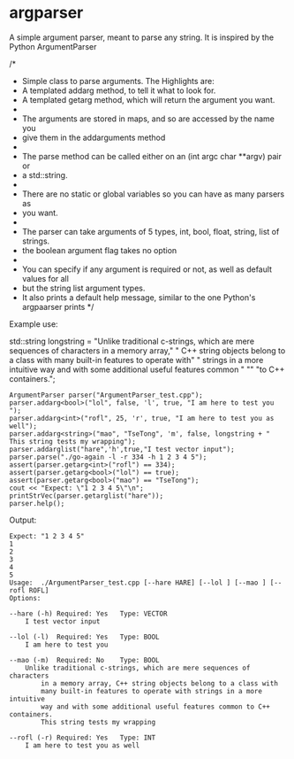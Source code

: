 argparser
=========

A simple argument parser, meant to parse any string. It is inspired by the Python ArgumentParser

/*
 * Simple class to parse arguments. The Highlights are:
 * 	A templated addarg method, to tell it what to look for.
 * 	A templated getarg method, which will return the argument you want.
 *
 * The arguments are stored in maps, and so are accessed by the name you
 * 	give them in the addarguments method
 *
 * The parse method can be called either on an (int argc char **argv) pair or
 * 	a std::string.
 *
 * There are no static or global variables so you can have as many parsers as
 * 	you want.
 *
 * The parser can take arguments of 5 types, int, bool, float, string, list of strings.
 * 	the boolean argument flag takes no option
 *
 * You can specify if any argument is required or not, as well as default values for all
 * 	but the string list argument types.
 * It also prints a default help message, similar to the one Python's argpaarser prints
 */

Example use:

std::string longstring =
		"Unlike traditional c-strings, which are mere sequences of characters in a memory array,"
		" C++ string objects belong to a class with many built-in features to operate with"
		" strings in a more intuitive way and with some additional useful features common " ""
		"to C++ containers.";

	ArgumentParser parser("ArgumentParser_test.cpp");
	parser.addarg<bool>("lol", false, 'l', true, "I am here to test you ");
	parser.addarg<int>("rofl", 25, 'r', true, "I am here to test you as well");
	parser.addarg<string>("mao", "TseTong", 'm', false, longstring + " This string tests my wrapping");
	parser.addarglist("hare",'h',true,"I test vector input");
	parser.parse("./go-again -l -r 334 -h 1 2 3 4 5");
	assert(parser.getarg<int>("rofl") == 334);
	assert(parser.getarg<bool>("lol") == true);
	assert(parser.getarg<bool>("mao") == "TseTong");
	cout << "Expect: \"1 2 3 4 5\"\n";
	printStrVec(parser.getarglist("hare"));
	parser.help();

Output:

	Expect: "1 2 3 4 5"
	1
	2
	3
	4
	5
	Usage:	./ArgumentParser_test.cpp [--hare HARE] [--lol ] [--mao ] [--rofl ROFL] 
	Options:

	--hare (-h)	Required: Yes	Type: VECTOR
		I test vector input
	
	--lol (-l)	Required: Yes	Type: BOOL
		I am here to test you 
	
	--mao (-m)	Required: No	Type: BOOL
		Unlike traditional c-strings, which are mere sequences of characters 
			in a memory array, C++ string objects belong to a class with 
			many built-in features to operate with strings in a more intuitive 
			way and with some additional useful features common to C++ containers. 
			This string tests my wrapping
	
	--rofl (-r)	Required: Yes	Type: INT
		I am here to test you as well

